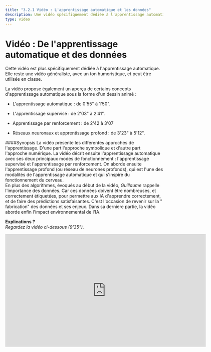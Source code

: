 ```yaml
---
title: "3.2.1 Vidéo : L'apprentissage automatique et les données"
description: Une vidéo spécifiquement dédiée à l'apprentissage automatique avec des points forts sur l'apprentissage automatique, l'apprentissage supervisé et par renforcement, les réseaux neuronaux et l'apprentissage profond.  
type: video
---
```

# Vidéo : De l'apprentissage automatique et des données
Cette vidéo est plus spécifiquement dédiée à l'apprentissage automatique. Elle reste une vidéo généraliste, avec un ton humoristique, et peut être utilisée en classe.

La vidéo propose également un aperçu de certains concepts d'apprentissage automatique sous la forme d'un dessin animé :

- L'apprentissage automatique : de 0'55" à 1'50".

- L'apprentissage supervisé : de 2'03" à 2'41".

- Apprentissage par renforcement : de 2'42 à 3'07

- Réseaux neuronaux et apprentissage profond : de 3'23" à 5'12".

####Synopsis
La vidéo présente les différentes approches de l'apprentissage. D'une part l'approche symbolique et d'autre part l'approche numérique.
La vidéo décrit ensuite l'apprentissage automatique avec ses deux principaux modes de fonctionnement : l'apprentissage supervisé et l'apprentissage par renforcement. On aborde ensuite l'apprentissage profond (ou réseau de neurones profonds), qui est l'une des modalités de l'apprentissage automatique et qui s'inspire du fonctionnement du cerveau.  
En plus des algorithmes, évoqués au début de la vidéo, _Guillaume_ rappelle l'importance des données. Car ces données doivent être nombreuses, et correctement étiquetées, pour permettre aux IA d'apprendre correctement, et de faire des prédictions satisfaisantes. C'est l'occasion de revenir sur la " fabrication" des données et ses enjeux.
Dans sa dernière partie, la vidéo aborde enfin l'impact environnemental de l'IA.


**Explications ?**  
_Regardez la vidéo ci-dessous (9'35")._

<center><iframe width="640" height="360" src="https://www.youtube.com/embed/XD6fvv7ldA8?rel=0&showinfo=0&cc_load_policy=1&hl=en&modestbranding=1" frameborder="0" allowfullscreen></iframe></center>
